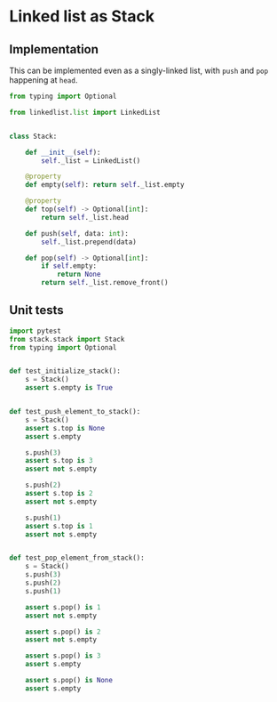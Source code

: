 # Linked list as Stack

<style>
.md-logo img {
  content: url('/data-structures/linked-list/polyline-light.svg');
}

:root [data-md-color-scheme=slate] .md-logo img  {
  content: url('/data-structures/linked-list/polyline-night.svg');
}
</style>

## Implementation

This can be implemented even as a singly-linked list, with `push` and `pop` happening at `head`.

```python linenums="1" title="stack.py"
from typing import Optional

from linkedlist.list import LinkedList


class Stack:

    def __init__(self):
        self._list = LinkedList()

    @property
    def empty(self): return self._list.empty

    @property
    def top(self) -> Optional[int]:
        return self._list.head

    def push(self, data: int):
        self._list.prepend(data)

    def pop(self) -> Optional[int]:
        if self.empty:
            return None
        return self._list.remove_front()

```

## Unit tests

```python linenums="1" title="test_stack.py"
import pytest
from stack.stack import Stack
from typing import Optional


def test_initialize_stack():
    s = Stack()
    assert s.empty is True


def test_push_element_to_stack():
    s = Stack()
    assert s.top is None
    assert s.empty

    s.push(3)
    assert s.top is 3
    assert not s.empty

    s.push(2)
    assert s.top is 2
    assert not s.empty

    s.push(1)
    assert s.top is 1
    assert not s.empty


def test_pop_element_from_stack():
    s = Stack()
    s.push(3)
    s.push(2)
    s.push(1)

    assert s.pop() is 1
    assert not s.empty

    assert s.pop() is 2
    assert not s.empty

    assert s.pop() is 3
    assert s.empty

    assert s.pop() is None
    assert s.empty

```